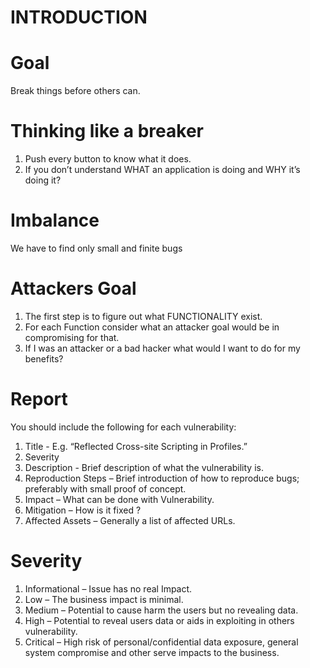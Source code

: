 # INTRODUCTION

# Goal
Break things before others can.

# Thinking like a breaker
1. Push every button to know what it does.
2. If you don’t understand WHAT an application is doing and WHY it’s doing it?

# Imbalance
We have to find only small and finite bugs

# Attackers Goal
1. The first step is to figure out what FUNCTIONALITY exist.
2. For each Function consider what an attacker goal would be in compromising for that.
3. If I was an attacker or a bad hacker what would I want to do for my benefits?

# Report
You should include the following for each vulnerability:

1. Title - E.g. “Reflected Cross-site Scripting in Profiles.”
2. Severity
3. Description - Brief description of what the vulnerability is.
4. Reproduction Steps – Brief introduction of how to reproduce bugs; preferably with small proof of concept.
5. Impact – What can be done with Vulnerability.
6. Mitigation – How is it fixed ?
7. Affected Assets – Generally a list of affected URLs.

# Severity
1. Informational – Issue has no real Impact.
2. Low – The business impact is minimal.
3. Medium – Potential to cause harm the users but no revealing data.
4. High – Potential to reveal users data or aids in exploiting in others vulnerability.
5. Critical – High risk of personal/confidential data exposure, general system compromise and other serve impacts to the business.
